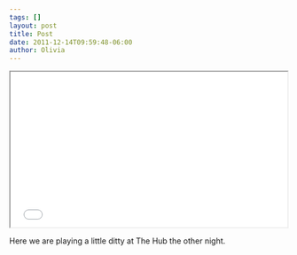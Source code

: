 ```yaml
---
tags: []
layout: post
title: Post
date: 2011-12-14T09:59:48-06:00
author: Olivia
---
```


<iframe src="//player.vimeo.com/video/33456722" width="500" height="281" webkitallowfullscreen mozallowfullscreen allowfullscreen></iframe>

Here we are playing a little ditty at The Hub the other night. 
